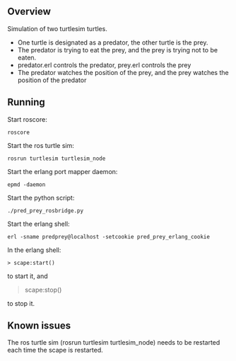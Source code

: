 
## Overview

Simulation of two turtlesim turtles.

- One turtle is designated as a predator, the other turtle is the prey.  
- The predator is trying to eat the prey, and the prey is trying not to be eaten.
- predator.erl controls the predator, prey.erl controls the prey
- The predator watches the position of the prey, and the prey watches the position of the predator

## Running

Start roscore:

    roscore

Start the ros turtle sim:

    rosrun turtlesim turtlesim_node

Start the erlang port mapper daemon:

    epmd -daemon 

Start the python script:

    ./pred_prey_rosbridge.py

Start the erlang shell:

    erl -sname predprey@localhost -setcookie pred_prey_erlang_cookie

In the erlang shell:

    > scape:start()

to start it, and 

   > scape:stop()

to stop it. 

## Known issues

The ros turtle sim (rosrun turtlesim turtlesim_node) needs to be restarted each time the scape is restarted.

